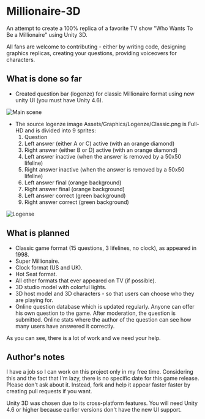 Millionaire-3D
==============

An attempt to create a 100% replica of a favorite TV show "Who Wants To Be a Millionaire" using Unity 3D.

All fans are welcome to contributing - either by writing code, designing graphics replicas, creating your questions, providing voiceovers for characters. 


What is done so far
-------------------

* Created question bar (logenze) for classic Millionaire format using new unity UI (you must have Unity 4.6).

![Main scene](https://raw.githubusercontent.com/ua2004/Millionaire-3D/master/Extras/screen1.png)

* The source logenze image Assets/Graphics/Logenze/Classic.png is Full-HD and is divided into 9 sprites:
  1. Question
  2. Left answer (either A or C) active (with an orange diamond)
  3. Right answer (either B or D) active (with an orange diamond)
  4. Left answer inactive (when the answer is removed by a 50x50 lifeline)
  5. Right answer inactive (when the answer is removed by a 50x50 lifeline)
  6. Left answer final (orange background)
  7. Right answer final (orange background)
  8. Left answer correct (green background)
  9. Right answer correct (green background)

![Logense](https://raw.githubusercontent.com/ua2004/Millionaire-3D/master/Assets/Graphics/Logenze/Classic.png)


What is planned
---------------
* Classic game format (15 questions, 3 lifelines, no clock), as appeared in 1998.
* Super Millionaire.
* Clock format (US and UK).
* Hot Seat format.
* All other formats that ever appeared on TV (if possible).
* 3D studio model with colorful lights.
* 3D host model and 3D characters - so that users can choose who they are playing for.
* Online question database which is updated regularly. Anyone can offer his own question to the game. After moderation, the question is submitted. Online stats where the author of the question can see how many users have answered it correctly.

As you can see, there is a lot of work and we need your help.


Author's notes
-------------------
I have a job so I can work on this project only in my free time. Considering this and the fact that I'm lazy, there is no specific date for this game release. Please don't ask about it. Instead, fork and help it appear faster faster by creating pull requests if you want.

Unity 3D was chosen due to its cross-platform features. You will need Unity 4.6 or higher because earlier versions don't have the new UI support.
